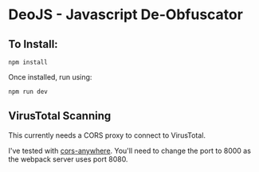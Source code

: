# DeoJS - Javascript De-Obfuscator
## To Install:
```
npm install
```
Once installed, run using:
```
npm run dev
```


## VirusTotal Scanning
This currently needs a CORS proxy to connect to VirusTotal.

I've tested with [cors-anywhere](https://github.com/Rob--W/cors-anywhere). You'll need to change the port to 8000 as the webpack server uses port 8080.

